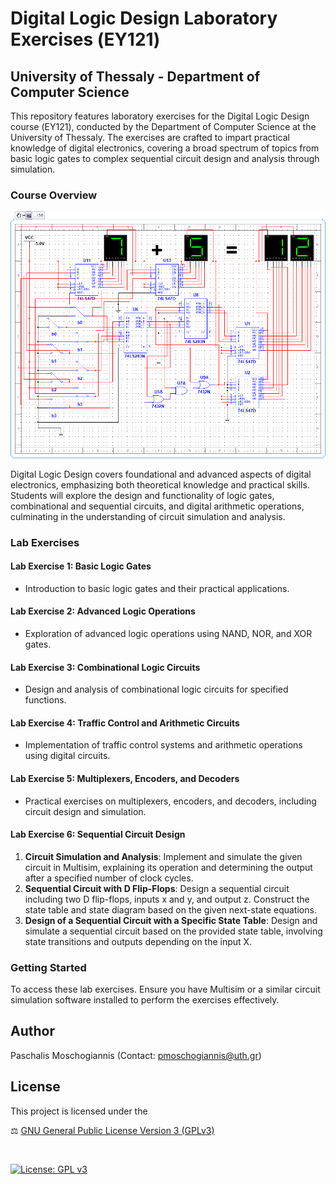 # Digital Logic Design Laboratory Exercises (ΕΥ121)

## University of Thessaly - Department of Computer Science

This repository features laboratory exercises for the Digital Logic Design course (ΕΥ121), conducted by the Department of Computer Science at the University of Thessaly. The exercises are crafted to impart practical knowledge of digital electronics, covering a broad spectrum of topics from basic logic gates to complex sequential circuit design and analysis through simulation.

### Course Overview

![Alt Text](output.gif)

Digital Logic Design covers foundational and advanced aspects of digital electronics, emphasizing both theoretical knowledge and practical skills. Students will explore the design and functionality of logic gates, combinational and sequential circuits, and digital arithmetic operations, culminating in the understanding of circuit simulation and analysis.

### Lab Exercises

#### Lab Exercise 1: Basic Logic Gates

- Introduction to basic logic gates and their practical applications.

#### Lab Exercise 2: Advanced Logic Operations

- Exploration of advanced logic operations using NAND, NOR, and XOR gates.

#### Lab Exercise 3: Combinational Logic Circuits

- Design and analysis of combinational logic circuits for specified functions.

#### Lab Exercise 4: Traffic Control and Arithmetic Circuits

- Implementation of traffic control systems and arithmetic operations using digital circuits.

#### Lab Exercise 5: Multiplexers, Encoders, and Decoders

- Practical exercises on multiplexers, encoders, and decoders, including circuit design and simulation.

#### Lab Exercise 6: Sequential Circuit Design

1. **Circuit Simulation and Analysis**: Implement and simulate the given circuit in Multisim, explaining its operation and determining the output after a specified number of clock cycles.
2. **Sequential Circuit with D Flip-Flops**: Design a sequential circuit including two D flip-flops, inputs x and y, and output z. Construct the state table and state diagram based on the given next-state equations.
3. **Design of a Sequential Circuit with a Specific State Table**: Design and simulate a sequential circuit based on the provided state table, involving state transitions and outputs depending on the input X.

### Getting Started

To access these lab exercises. Ensure you have Multisim or a similar circuit simulation software installed to perform the exercises effectively.

## Author
Paschalis Moschogiannis (Contact: pmoschogiannis@uth.gr)

## License

This project is licensed under the

⚖ [GNU General Public License Version 3 (GPLv3)](LICENSE)

</br>

[![License: GPL v3](https://img.shields.io/badge/License-GPLv3-purple.svg)](https://www.gnu.org/licenses/gpl-3.0)

